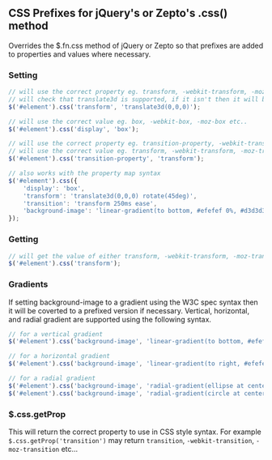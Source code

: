 ## CSS Prefixes for jQuery's or Zepto's .css() method

Overrides the $.fn.css method of jQuery or Zepto so that prefixes are added to properties and values where necessary.

### Setting
```javascript
// will use the correct property eg. transform, -webkit-transform, -moz-transform etc..
// will check that translate3d is supported, if it isn't then it will be converted to translate(0,0)
$('#element').css('transform', 'translate3d(0,0,0)');

// will use the correct value eg. box, -webkit-box, -moz-box etc..
$('#element').css('display', 'box');

// will use the correct property eg. transition-property, -webkit-transition-property, -moz-transition-property etc..
// will use the correct value eg. transform, -webkit-transform, -moz-transform
$('#element').css('transition-property', 'transform');

// also works with the property map syntax
$('#element').css({
    'display': 'box',
    'transform': 'translate3d(0,0,0) rotate(45deg)',
    'transition': 'transform 250ms ease',
    'background-image': 'linear-gradient(to bottom, #efefef 0%, #d3d3d3) 100%'
});
```

### Getting
```javascript
// will get the value of either transform, -webkit-transform, -moz-transform etc...
$('#element').css('transform');
```

### Gradients
If setting background-image to a gradient using the W3C spec syntax then it will be coverted to a prefixed version if necessary. Vertical, horizontal, and radial gradient are supported using the following syntax.
```javascript
// for a vertical gradient
$('#element').css('background-image', 'linear-gradient(to bottom, #efefef 0%, #d3d3d3) 100%');

// for a horizontal gradient
$('#element').css('background-image', 'linear-gradient(to right, #efefef 0%, #d3d3d3) 100%');

// for a radial gradient
$('#element').css('background-image', 'radial-gradient(ellipse at center, #efefef 0%, #d3d3d3) 100%');
$('#element').css('background-image', 'radial-gradient(circle at center, #efefef 0%, #d3d3d3) 100%');
```

### $.css.getProp
This will return the correct property to use in CSS style syntax. For example `$.css.getProp('transition')` may return `transition`, `-webkit-transition`, `-moz-transition` etc...

